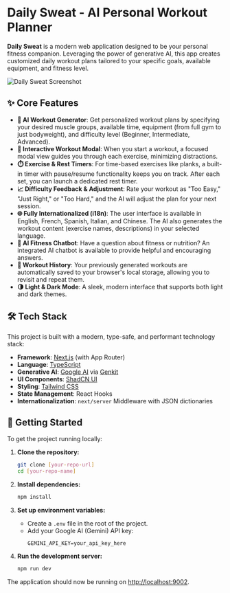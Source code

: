 # Daily Sweat - AI Personal Workout Planner

**Daily Sweat** is a modern web application designed to be your personal fitness companion. Leveraging the power of generative AI, this app creates customized daily workout plans tailored to your specific goals, available equipment, and fitness level.

![Daily Sweat Screenshot](httpshttps://storage.googleapis.com/aip-dev-images-public-fusion/apps/dailysweat.png)

## ✨ Core Features

- **🤖 AI Workout Generator**: Get personalized workout plans by specifying your desired muscle groups, available time, equipment (from full gym to just bodyweight), and difficulty level (Beginner, Intermediate, Advanced).
- **🏃 Interactive Workout Modal**: When you start a workout, a focused modal view guides you through each exercise, minimizing distractions.
- **⏱️ Exercise & Rest Timers**: For time-based exercises like planks, a built-in timer with pause/resume functionality keeps you on track. After each set, you can launch a dedicated rest timer.
- **📈 Difficulty Feedback & Adjustment**: Rate your workout as "Too Easy," "Just Right," or "Too Hard," and the AI will adjust the plan for your next session.
- **🌐 Fully Internationalized (i18n)**: The user interface is available in English, French, Spanish, Italian, and Chinese. The AI also generates the workout content (exercise names, descriptions) in your selected language.
- **💬 AI Fitness Chatbot**: Have a question about fitness or nutrition? An integrated AI chatbot is available to provide helpful and encouraging answers.
- **📂 Workout History**: Your previously generated workouts are automatically saved to your browser's local storage, allowing you to revisit and repeat them.
- **🌗 Light & Dark Mode**: A sleek, modern interface that supports both light and dark themes.

## 🛠️ Tech Stack

This project is built with a modern, type-safe, and performant technology stack:

- **Framework**: [Next.js](https://nextjs.org/) (with App Router)
- **Language**: [TypeScript](https://www.typescriptlang.org/)
- **Generative AI**: [Google AI](https://ai.google/) via [Genkit](https://firebase.google.com/docs/genkit)
- **UI Components**: [ShadCN UI](https://ui.shadcn.com/)
- **Styling**: [Tailwind CSS](https://tailwindcss.com/)
- **State Management**: React Hooks
- **Internationalization**: `next/server` Middleware with JSON dictionaries

## 🚀 Getting Started

To get the project running locally:

1.  **Clone the repository:**
    ```bash
    git clone [your-repo-url]
    cd [your-repo-name]
    ```

2.  **Install dependencies:**
    ```bash
    npm install
    ```

3.  **Set up environment variables:**
    - Create a `.env` file in the root of the project.
    - Add your Google AI (Gemini) API key:
      ```
      GEMINI_API_KEY=your_api_key_here
      ```

4.  **Run the development server:**
    ```bash
    npm run dev
    ```

The application should now be running on [http://localhost:9002](http://localhost:9002).

